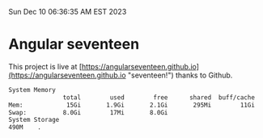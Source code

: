 Sun Dec 10 06:36:35 AM EST 2023

# Angular seventeen


This project is live at [https://angularseventeen.github.io](https://angularseventeen.github.io "seventeen!") thanks to Github.

```bash
System Memory
               total        used        free      shared  buff/cache   available
Mem:            15Gi       1.9Gi       2.1Gi       295Mi        11Gi        13Gi
Swap:          8.0Gi        17Mi       8.0Gi
System Storage
490M	.
